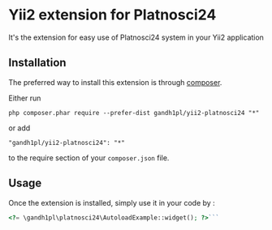 Yii2 extension for Platnosci24
==============================
It's the extension for easy use of Platnosci24 system in your Yii2 application

Installation
------------

The preferred way to install this extension is through [composer](http://getcomposer.org/download/).

Either run

```
php composer.phar require --prefer-dist gandh1pl/yii2-platnosci24 "*"
```

or add

```
"gandh1pl/yii2-platnosci24": "*"
```

to the require section of your `composer.json` file.


Usage
-----

Once the extension is installed, simply use it in your code by  :

```php
<?= \gandh1pl\platnosci24\AutoloadExample::widget(); ?>```